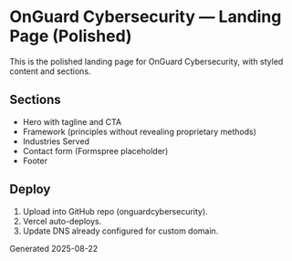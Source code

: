 # OnGuard Cybersecurity — Landing Page (Polished)

This is the polished landing page for OnGuard Cybersecurity, with styled content and sections.

## Sections
- Hero with tagline and CTA
- Framework (principles without revealing proprietary methods)
- Industries Served
- Contact form (Formspree placeholder)
- Footer

## Deploy
1. Upload into GitHub repo (onguardcybersecurity).
2. Vercel auto-deploys.
3. Update DNS already configured for custom domain.

Generated 2025-08-22
